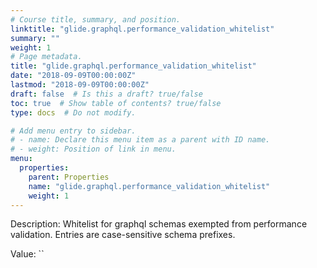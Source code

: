 ```yaml
---
# Course title, summary, and position.
linktitle: "glide.graphql.performance_validation_whitelist"
summary: ""
weight: 1
# Page metadata.
title: "glide.graphql.performance_validation_whitelist"
date: "2018-09-09T00:00:00Z"
lastmod: "2018-09-09T00:00:00Z"
draft: false  # Is this a draft? true/false
toc: true  # Show table of contents? true/false
type: docs  # Do not modify.

# Add menu entry to sidebar.
# - name: Declare this menu item as a parent with ID name.
# - weight: Position of link in menu.
menu:
  properties:
    parent: Properties
    name: "glide.graphql.performance_validation_whitelist"
    weight: 1
---
```


Description: Whitelist for graphql schemas exempted from performance validation. Entries are case-sensitive schema prefixes.


Value: ``